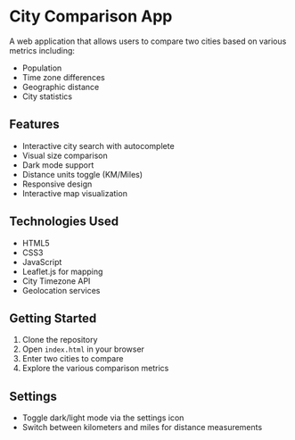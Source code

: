 # City Comparison App

A web application that allows users to compare two cities based on various metrics including:
- Population
- Time zone differences
- Geographic distance
- City statistics

## Features
- Interactive city search with autocomplete
- Visual size comparison
- Dark mode support
- Distance units toggle (KM/Miles)
- Responsive design
- Interactive map visualization

## Technologies Used
- HTML5
- CSS3
- JavaScript
- Leaflet.js for mapping
- City Timezone API
- Geolocation services

## Getting Started
1. Clone the repository
2. Open `index.html` in your browser
3. Enter two cities to compare
4. Explore the various comparison metrics

## Settings
- Toggle dark/light mode via the settings icon
- Switch between kilometers and miles for distance measurements 